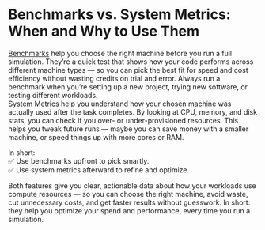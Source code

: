 # Benchmarks vs. System Metrics: When and Why to Use Them

[Benchmarks](https://inductiva.ai/guides/scale-up/benchmark/run-benchmarks) help you choose the right machine before you run a full simulation. They’re a quick test that shows how your code performs across different machine types — so you can pick the best fit for speed and cost efficiency without wasting credits on trial and error. Always run a benchmark when you’re setting up a new project, trying new software, or testing different workloads.  
[System Metrics](../scale-up/system-metrics) help you understand how your chosen machine was actually used after the task completes. By looking at CPU, memory, and disk stats, you can check if you over- or under-provisioned resources. This helps you tweak future runs — maybe you can save money with a smaller machine, or speed things up with more cores or RAM.

In short:  
 ✅ Use benchmarks upfront to pick smartly.  
 ✅ Use system metrics afterward to refine and optimize.

Both features give you clear, actionable data about how your workloads use compute resources — so you can choose the right machine, avoid waste, cut unnecessary costs, and get faster results without guesswork. In short: they help you optimize your spend and performance, every time you run a simulation.
